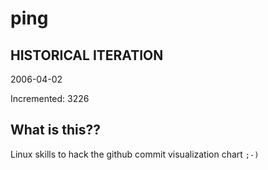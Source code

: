 # ping

## HISTORICAL ITERATION
2006-04-02

Incremented: 3226

## What is this?? 
Linux skills to hack the github commit visualization chart `;-)`

